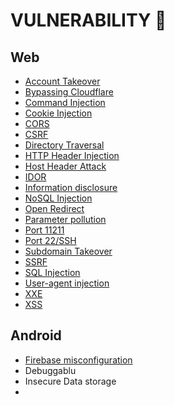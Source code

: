 # VULNERABILITY :syringe:

## Web
- [Account Takeover](https://github.com/acvn/b3lajar/blob/master/vuln/accounttakeover.md)
- [Bypassing Cloudflare](https://github.com/acvn/b3lajar/blob/master/vuln/cloudflare.md)
- [Command Injection](https://github.com/acvn/b3lajar/blob/master/vuln/command.md)
- [Cookie Injection](https://github.com/acvn/b3lajar/blob/master/vuln/cookieinjection.md)
- [CORS](https://github.com/acvn/b3lajar/blob/master/vuln/cors.md)
- [CSRF](https://github.com/acvn/b3lajar/blob/master/vuln/csrf.md)
- [Directory Traversal](https://github.com/acvn/b3lajar/blob/master/vuln/dirtra.md)
- [HTTP Header Injection](https://github.com/acvn/b3lajar/blob/master/vuln/http-header.md)
- [Host Header Attack](https://github.com/acvn/catngul/blob/master/vuln/hostheaderattack.md)
- [IDOR](https://github.com/acvn/b3lajar/blob/master/vuln/idor.md)
- [Information disclosure](https://github.com/acvn/b3lajar/blob/master/vuln/info.md)
- [NoSQL Injection](https://github.com/acvn/b3lajar/blob/master/vuln/nosqli.md)
- [Open Redirect](https://github.com/acvn/b3lajar/blob/master/vuln/open-redirect.md)
- [Parameter pollution](https://github.com/acvn/b3lajar/blob/master/vuln/pollution.md)
- [Port 11211](https://github.com/acvn/b3lajar/blob/master/vuln/portcek/port11211.md)
- [Port 22/SSH](https://github.com/acvn/b3lajar/blob/master/vuln/portcek/port22.md)
- [Subdomain Takeover](https://github.com/acvn/b3lajar/blob/master/vuln/subdomaintakeover.md)
- [SSRF](https://github.com/acvn/b3lajar/blob/master/vuln/ssrf.md)
- [SQL Injection](https://github.com/acvn/catngul/blob/master/vuln/sql.md)
- [User-agent injection](https://github.com/acvn/catngul/blob/master/vuln/useragent.md)
- [XXE](https://github.com/acvn/b3lajar/blob/master/vuln/xxe.md)
- [XSS](https://github.com/acvn/b3lajar/blob/master/vuln/xss.md)

## Android
- [Firebase misconfiguration](https://github.com/acvn/b3lajar/blob/master/vuln/firebase.md)
- Debuggablu
- Insecure Data storage
- 

